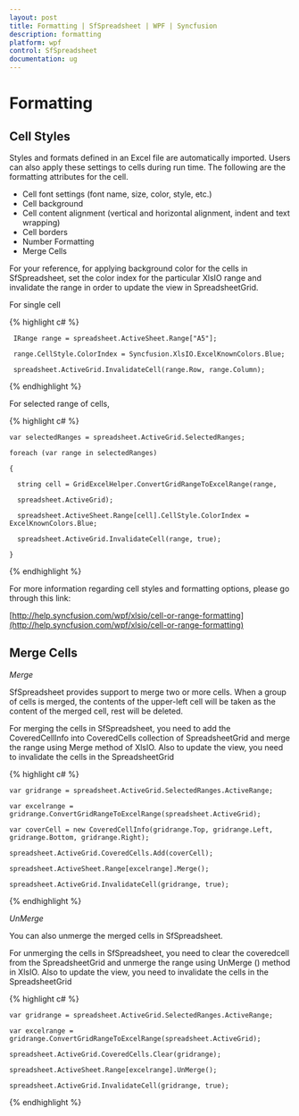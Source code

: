 ```yaml
---
layout: post
title: Formatting | SfSpreadsheet | WPF | Syncfusion
description: formatting
platform: wpf
control: SfSpreadsheet
documentation: ug
---
```


# Formatting

## Cell Styles

Styles and formats defined in an Excel file are automatically imported. Users can also apply these settings to cells during run time. The following are the formatting attributes for the cell.

* Cell font settings (font name, size, color, style, etc.) 
* Cell background 
* Cell content alignment (vertical and horizontal alignment, indent and text wrapping) 
* Cell borders 
* Number Formatting
* Merge Cells

For your reference, for applying background color for the cells in SfSpreadsheet, set the color index for the particular XlsIO range and invalidate the range in order to update the view in SpreadsheetGrid.

For single cell

{% highlight c# %}

     IRange range = spreadsheet.ActiveSheet.Range["A5"];

     range.CellStyle.ColorIndex = Syncfusion.XlsIO.ExcelKnownColors.Blue;

     spreadsheet.ActiveGrid.InvalidateCell(range.Row, range.Column);

{% endhighlight %}

For selected range of cells,

{% highlight c# %}

    var selectedRanges = spreadsheet.ActiveGrid.SelectedRanges;

    foreach (var range in selectedRanges)

    {

      string cell = GridExcelHelper.ConvertGridRangeToExcelRange(range,

      spreadsheet.ActiveGrid);

      spreadsheet.ActiveSheet.Range[cell].CellStyle.ColorIndex = ExcelKnownColors.Blue;

      spreadsheet.ActiveGrid.InvalidateCell(range, true);

    }


{% endhighlight %}

For more information regarding cell styles and formatting options, please go through this link:

[http://help.syncfusion.com/wpf/xlsio/cell-or-range-formatting](http://help.syncfusion.com/wpf/xlsio/cell-or-range-formatting)

## Merge Cells

_Merge_

SfSpreadsheet provides support to merge two or more cells. When a group of cells is merged, the contents of the upper-left cell will be taken as the content of the merged cell, rest will be deleted.

For merging the cells in SfSpreadsheet, you need to add the CoveredCellInfo into CoveredCells collection of SpreadsheetGrid and merge the range using Merge method of XlsIO. Also to update the view, you need to invalidate the cells in the SpreadsheetGrid

{% highlight c# %}

    var gridrange = spreadsheet.ActiveGrid.SelectedRanges.ActiveRange;

    var excelrange = gridrange.ConvertGridRangeToExcelRange(spreadsheet.ActiveGrid);

    var coverCell = new CoveredCellInfo(gridrange.Top, gridrange.Left, gridrange.Bottom, gridrange.Right);

    spreadsheet.ActiveGrid.CoveredCells.Add(coverCell);

    spreadsheet.ActiveSheet.Range[excelrange].Merge();

    spreadsheet.ActiveGrid.InvalidateCell(gridrange, true);

{% endhighlight %}

_UnMerge_

You can also unmerge the merged cells in SfSpreadsheet.

For unmerging the cells in SfSpreadsheet, you need to clear the coveredcell from the SpreadsheetGrid and unmerge the range using UnMerge () method in XlsIO. Also to update the view, you need to invalidate the cells in the SpreadsheetGrid

{% highlight c# %}

    var gridrange = spreadsheet.ActiveGrid.SelectedRanges.ActiveRange;

    var excelrange = gridrange.ConvertGridRangeToExcelRange(spreadsheet.ActiveGrid);

    spreadsheet.ActiveGrid.CoveredCells.Clear(gridrange);

    spreadsheet.ActiveSheet.Range[excelrange].UnMerge();

    spreadsheet.ActiveGrid.InvalidateCell(gridrange, true);

{% endhighlight %}

